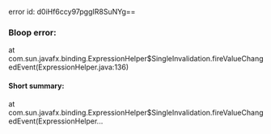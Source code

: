error id: d0iHf6ccy97pggIR8SuNYg==
### Bloop error:

at com.sun.javafx.binding.ExpressionHelper$SingleInvalidation.fireValueChangedEvent(ExpressionHelper.java:136)
#### Short summary: 

at com.sun.javafx.binding.ExpressionHelper$SingleInvalidation.fireValueChangedEvent(ExpressionHelper...